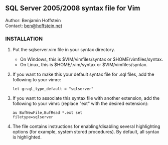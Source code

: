 ## SQL Server 2005/2008 syntax file for Vim

Author:  Benjamin Hoffstein  
Contact: ben@hoffstein.net


### INSTALLATION

1. Put the sqlserver.vim file in your syntax directory.

    * On Windows, this is $VIM/vimfiles/syntax or $HOME/vimfiles/syntax.
    * On Linux, this is $HOME/.vim/syntax or $VIM/vimfiles/syntax.

2. If you want to make this your default syntax file for .sql files, add the following to your vimrc:

    <code>let g:sql_type_default = "sqlserver"</code>

3. If you want to associate this syntax file with another extension, add the following to your vimrc (replace "ext" with the desired extension):

    <code>au BufNewFile,BufRead *.ext set filetype=sqlserver</code>

4. The file contains instructions for enabling/disabling several highlighting options (for example, system stored procedures). By default, all syntax is highlighted.

